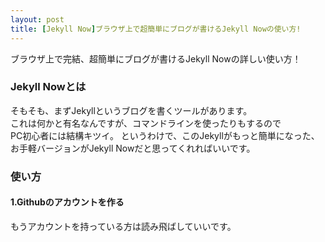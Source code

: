 ```yaml
---
layout: post
title: [Jekyll Now]ブラウザ上で超簡単にブログが書けるJekyll Nowの使い方!
---
```


ブラウザ上で完結、超簡単にブログが書けるJekyll Nowの詳しい使い方！

### Jekyll Nowとは

そもそも、まずJekyllというブログを書くツールがあります。  
これは何かと有名なんですが、コマンドラインを使ったりもするので  
PC初心者には結構キツイ。
というわけで、このJekyllがもっと簡単になった、お手軽バージョンがJekyll Nowだと思ってくれればいいです。

### 使い方

#### 1.Githubのアカウントを作る

もうアカウントを持っている方は読み飛ばしていいです。
